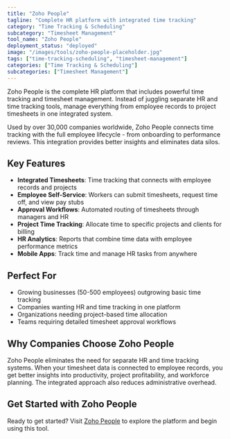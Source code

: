 ```yaml
---
title: "Zoho People"
tagline: "Complete HR platform with integrated time tracking"
category: "Time Tracking & Scheduling"
subcategory: "Timesheet Management"
tool_name: "Zoho People"
deployment_status: "deployed"
image: "/images/tools/zoho-people-placeholder.jpg"
tags: ["time-tracking-scheduling", "timesheet-management"]
categories: ["Time Tracking & Scheduling"]
subcategories: ["Timesheet Management"]
---
```

Zoho People is the complete HR platform that includes powerful time tracking and timesheet management. Instead of juggling separate HR and time tracking tools, manage everything from employee records to project timesheets in one integrated system.

Used by over 30,000 companies worldwide, Zoho People connects time tracking with the full employee lifecycle - from onboarding to performance reviews. This integration provides better insights and eliminates data silos.

## Key Features
- **Integrated Timesheets**: Time tracking that connects with employee records and projects
- **Employee Self-Service**: Workers can submit timesheets, request time off, and view pay stubs
- **Approval Workflows**: Automated routing of timesheets through managers and HR
- **Project Time Tracking**: Allocate time to specific projects and clients for billing
- **HR Analytics**: Reports that combine time data with employee performance metrics
- **Mobile Apps**: Track time and manage HR tasks from anywhere

## Perfect For
- Growing businesses (50-500 employees) outgrowing basic time tracking
- Companies wanting HR and time tracking in one platform
- Organizations needing project-based time allocation
- Teams requiring detailed timesheet approval workflows

## Why Companies Choose Zoho People
Zoho People eliminates the need for separate HR and time tracking systems. When your timesheet data is connected to employee records, you get better insights into productivity, project profitability, and workforce planning. The integrated approach also reduces administrative overhead.


## Get Started with Zoho People

Ready to get started? Visit [Zoho People](https://www.zoho.com/people) to explore the platform and begin using this tool.